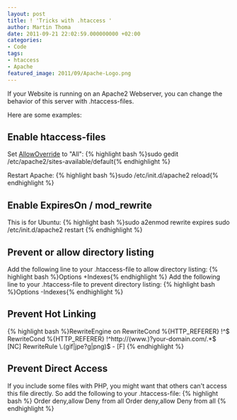 ```yaml
---
layout: post
title: ! 'Tricks with .htaccess '
author: Martin Thoma
date: 2011-09-21 22:02:59.000000000 +02:00
categories:
- Code
tags:
- htaccess
- Apache
featured_image: 2011/09/Apache-Logo.png
---
```

If your Website is running on an Apache2 Webserver, you can change the behavior of this server with .htaccess-files. 

Here are some examples:

<h2>
Enable htaccess-files</h2>
Set <a href="http://httpd.apache.org/docs/2.0/mod/core.html#allowoverride" rel="nofollow">AllowOverride</a> to "All":
{% highlight bash %}sudo gedit /etc/apache2/sites-available/default{% endhighlight %}

Restart Apache:
{% highlight bash %}sudo /etc/init.d/apache2 reload{% endhighlight %}

<h2>
Enable ExpiresOn / mod_rewrite</h2>
This is for Ubuntu:
{% highlight bash %}sudo a2enmod
rewrite expires
sudo /etc/init.d/apache2 restart
{% endhighlight %}

<h2>
Prevent or allow directory listing</h2>
Add the following line to your .htaccess-file to allow directory listing:
{% highlight bash %}Options +Indexes{% endhighlight %}
Add the following line to your .htaccess-file to prevent directory listing:
{% highlight bash %}Options -Indexes{% endhighlight %}

<h2>
Prevent Hot Linking</h2>
{% highlight bash %}RewriteEngine on
RewriteCond %{HTTP_REFERER} !^$
RewriteCond %{HTTP_REFERER} !^http://(www.)?your-domain.com/.*$ [NC]
RewriteRule \.(gif|jpe?g|png)$ - [F]
{% endhighlight %}

<h2>
Prevent Direct Access</h2>
If you include some files with PHP, you might want that others can't access this file directly. So add the following to your .htaccess-file:
{% highlight bash %}<FilesMatch "\.(inc)\.(php)$">
    Order deny,allow
    Deny from all
</FilesMatch>
<FilesMatch "\.(tpl)$">
    Order deny,allow
    Deny from all
</FilesMatch>
{% endhighlight %}

